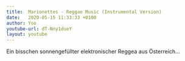 ```yaml
---
title:  Marionettes - Reggae Music (Instrumental Version)
date:   2020-05-15 11:33:33 +0100
author: Yoo
youtube-url: dT-Nny1dueY
layout: youtube
---
```


Ein bisschen sonnengefüllter elektronischer Reggea aus Österreich…
